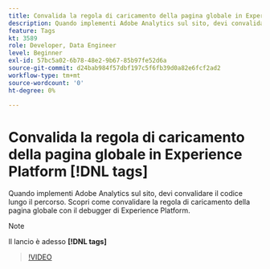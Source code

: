 ```yaml
---
title: Convalida la regola di caricamento della pagina globale in Experience Platform [!DNL tags]
description: Quando implementi Adobe Analytics sul sito, devi convalidare il codice lungo il percorso. Scopri come convalidare la regola di caricamento della pagina globale con il debugger di Experience Platform.
feature: Tags
kt: 3589
role: Developer, Data Engineer
level: Beginner
exl-id: 57bc5a02-6b78-48e2-9b67-85b97fe52d6a
source-git-commit: d24bab984f57dbf197c5f6fb39d0a82e6fcf2ad2
workflow-type: tm+mt
source-wordcount: '0'
ht-degree: 0%

---
```


# Convalida la regola di caricamento della pagina globale in Experience Platform [!DNL tags]

Quando implementi Adobe Analytics sul sito, devi convalidare il codice lungo il percorso. Scopri come convalidare la regola di caricamento della pagina globale con il debugger di Experience Platform.

>[!NOTE]
>
> Il lancio è adesso **[!DNL tags]**

>[!VIDEO](https://video.tv.adobe.com/v/37356/?quality=12&learn=on&captions=ita)
